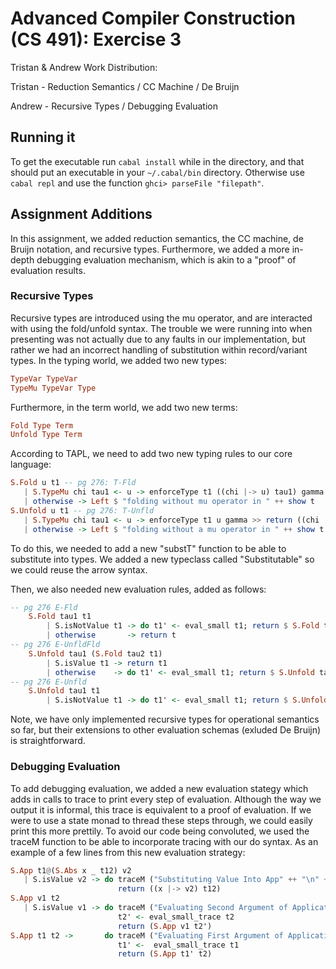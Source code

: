 Advanced Compiler Construction (CS 491): Exercise 3
===================================================

Tristan & Andrew
Work Distribution:

Tristan - Reduction Semantics / CC Machine / De Bruijn

Andrew - Recursive Types / Debugging Evaluation

Running it
----------

To get the executable run `cabal install` while in the directory, and that should put an executable in your `~/.cabal/bin` directory. Otherwise use `cabal repl` and use the function `ghci> parseFile "filepath"`.

Assignment Additions
--------------------

In this assignment, we added reduction semantics, the CC machine, de Bruijn notation, and recursive types. Furthermore, we added a more in-depth debugging evaluation mechanism, which is akin to a "proof" of evaluation results.

### Recursive Types

Recursive types are introduced using the mu operator, and are interacted with using the fold/unfold syntax. The trouble we were running into when presenting was not actually due to any faults in our implementation, but rather we had an incorrect handling of substitution within record/variant types. In the typing world, we added two new types:

```Haskell
TypeVar TypeVar
TypeMu TypeVar Type
```

Furthermore, in the term world, we add two new terms:

```Haskell
Fold Type Term
Unfold Type Term
```

According to TAPL, we need to add two new typing rules to our core language:

```Haskell
S.Fold u t1 -- pg 276: T-Fld
   | S.TypeMu chi tau1 <- u -> enforceType t1 ((chi |-> u) tau1) gamma >> return u
   | otherwise -> Left $ "folding without mu operator in " ++ show t
S.Unfold u t1 -- pg 276: T-Unfld
   | S.TypeMu chi tau1 <- u -> enforceType t1 u gamma >> return ((chi |-> u) tau1)
   | otherwise -> Left $ "folding without a mu operator in " ++ show t
```

To do this, we needed to add a new "substT" function to be able to substitute into types. We added a new typeclass called "Substitutable" so we could reuse the arrow syntax.

Then, we also needed new evaluation rules, added as follows:

```Haskell
-- pg 276 E-Fld
    S.Fold tau1 t1 
        | S.isNotValue t1 -> do t1' <- eval_small t1; return $ S.Fold tau1 t1'
        | otherwise       -> return t
-- pg 276 E-UnfldFld
    S.Unfold tau1 (S.Fold tau2 t1)
        | S.isValue t1 -> return t1
        | otherwise    -> do t1' <- eval_small t1; return $ S.Unfold tau1 (S.Fold tau2 t1')
-- pg 276 E-Unfld
    S.Unfold tau1 t1
        | S.isNotValue t1 -> do t1' <- eval_small t1; return $ S.Unfold tau1 t1'
```

Note, we have only implemented recursive types for operational semantics so far, but their extensions to other evaluation schemas (exluded De Bruijn) is straightforward.

### Debugging Evaluation
To add debugging evaluation, we added a new evaluation stategy which adds in calls to trace to print every step of evaluation. Although the way we output it is informal, this trace is equivalent to a proof of evaluation. If we were to use a state monad to thread these steps through, we could easily print this more prettily. To avoid our code being convoluted, we used the traceM function to be able to incorporate tracing with our do syntax. As an example of a few lines from this new evaluation strategy:

```Haskell
S.App t1@(S.Abs x _ t12) v2 
   | S.isValue v2 -> do traceM ("Substituting Value Into App" ++ "\n" ++ (show t) ++ "\n\n\n") 
                        return ((x |-> v2) t12)
S.App v1 t2 
   | S.isValue v1 -> do traceM ("Evaluating Second Argument of Application" ++ "\n" ++ (show t) ++ "\n\n\n")
                        t2' <- eval_small_trace t2 
                        return (S.App v1 t2')
S.App t1 t2 ->       do traceM ("Evaluating First Argument of Application" ++ "\n" ++ (show t) ++ "\n\n\n")
                        t1' <-  eval_small_trace t1
                        return (S.App t1' t2)
```
